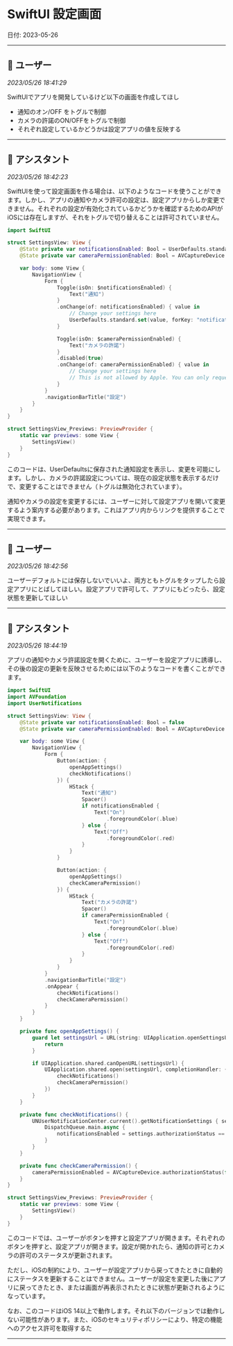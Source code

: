 # SwiftUI 設定画面

日付: 2023-05-26

---

## 👤 ユーザー
*2023/05/26 18:41:29*

SwiftUIでアプリを開発しているけど以下の画面を作成してほし
- 通知のオン/OFF をトグルで制御
- カメラの許諾のON/OFFをトグルで制御
- それぞれ設定しているかどうかは設定アプリの値を反映する

---

## 🤖 アシスタント
*2023/05/26 18:42:23*

SwiftUIを使って設定画面を作る場合は、以下のようなコードを使うことができます。しかし、アプリの通知やカメラ許可の設定は、設定アプリからしか変更できません。それぞれの設定が有効化されているかどうかを確認するためのAPIがiOSには存在しますが、それをトグルで切り替えることは許可されていません。

```swift
import SwiftUI

struct SettingsView: View {
    @State private var notificationsEnabled: Bool = UserDefaults.standard.bool(forKey: "notifications")
    @State private var cameraPermissionEnabled: Bool = AVCaptureDevice.authorizationStatus(for: .video) == .authorized

    var body: some View {
        NavigationView {
            Form {
                Toggle(isOn: $notificationsEnabled) {
                    Text("通知")
                }
                .onChange(of: notificationsEnabled) { value in
                    // Change your settings here
                    UserDefaults.standard.set(value, forKey: "notifications")
                }

                Toggle(isOn: $cameraPermissionEnabled) {
                    Text("カメラの許諾")
                }
                .disabled(true)
                .onChange(of: cameraPermissionEnabled) { value in
                    // Change your settings here
                    // This is not allowed by Apple. You can only request permissions, not revoke them.
                }
            }
            .navigationBarTitle("設定")
        }
    }
}

struct SettingsView_Previews: PreviewProvider {
    static var previews: some View {
        SettingsView()
    }
}
```

このコードは、UserDefaultsに保存された通知設定を表示し、変更を可能にします。しかし、カメラの許諾設定については、現在の設定状態を表示するだけで、変更することはできません（トグルは無効化されています）。

通知やカメラの設定を変更するには、ユーザーに対して設定アプリを開いて変更するよう案内する必要があります。これはアプリ内からリンクを提供することで実現できます。

---

## 👤 ユーザー
*2023/05/26 18:42:56*

ユーザーデフォルトには保存しないでいいよ、両方ともトグルをタップしたら設定アプリにとばしてほしい。設定アプリで許可して、アプリにもどったら、設定状態を更新してほしい

---

## 🤖 アシスタント
*2023/05/26 18:44:19*

アプリの通知やカメラ許諾設定を開くために、ユーザーを設定アプリに誘導し、その後の設定の更新を反映させるためには以下のようなコードを書くことができます。

```swift
import SwiftUI
import AVFoundation
import UserNotifications

struct SettingsView: View {
    @State private var notificationsEnabled: Bool = false
    @State private var cameraPermissionEnabled: Bool = AVCaptureDevice.authorizationStatus(for: .video) == .authorized

    var body: some View {
        NavigationView {
            Form {
                Button(action: {
                    openAppSettings()
                    checkNotifications()
                }) {
                    HStack {
                        Text("通知")
                        Spacer()
                        if notificationsEnabled {
                            Text("On")
                                .foregroundColor(.blue)
                        } else {
                            Text("Off")
                                .foregroundColor(.red)
                        }
                    }
                }

                Button(action: {
                    openAppSettings()
                    checkCameraPermission()
                }) {
                    HStack {
                        Text("カメラの許諾")
                        Spacer()
                        if cameraPermissionEnabled {
                            Text("On")
                                .foregroundColor(.blue)
                        } else {
                            Text("Off")
                                .foregroundColor(.red)
                        }
                    }
                }
            }
            .navigationBarTitle("設定")
            .onAppear {
                checkNotifications()
                checkCameraPermission()
            }
        }
    }

    private func openAppSettings() {
        guard let settingsUrl = URL(string: UIApplication.openSettingsURLString) else {
            return
        }

        if UIApplication.shared.canOpenURL(settingsUrl) {
            UIApplication.shared.open(settingsUrl, completionHandler: { _ in
                checkNotifications()
                checkCameraPermission()
            })
        }
    }

    private func checkNotifications() {
        UNUserNotificationCenter.current().getNotificationSettings { settings in
            DispatchQueue.main.async {
                notificationsEnabled = settings.authorizationStatus == .authorized
            }
        }
    }

    private func checkCameraPermission() {
        cameraPermissionEnabled = AVCaptureDevice.authorizationStatus(for: .video) == .authorized
    }
}

struct SettingsView_Previews: PreviewProvider {
    static var previews: some View {
        SettingsView()
    }
}
```

このコードでは、ユーザーがボタンを押すと設定アプリが開きます。それぞれのボタンを押すと、設定アプリが開きます。設定が開かれたら、通知の許可とカメラの許可のステータスが更新されます。

ただし、iOSの制約により、ユーザーが設定アプリから戻ってきたときに自動的にステータスを更新することはできません。ユーザーが設定を変更した後にアプリに戻ってきたとき、または画面が再表示されたときに状態が更新されるようになっています。

なお、このコードはiOS 14以上で動作します。それ以下のバージョンでは動作しない可能性があります。また、iOSのセキュリティポリシーにより、特定の機能へのアクセス許可を取得するた

---
